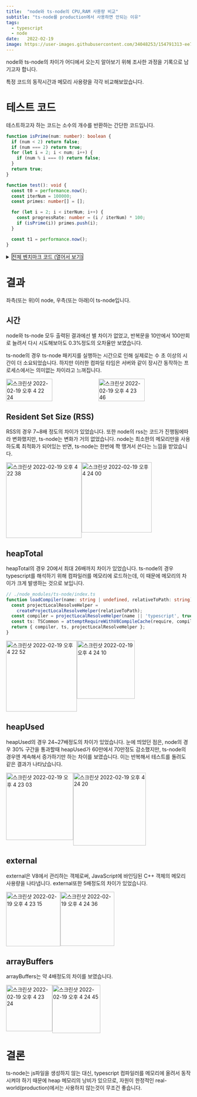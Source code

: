 ```yaml
---
title:  "node와 ts-node의 CPU,RAM 사용량 비교"
subtitle: "ts-node를 production에서 사용하면 안되는 이유"
tags:
  - typescript
  - node
date:   2022-02-19
image: https://user-images.githubusercontent.com/34048253/154791313-ee720cb4-16a0-4482-aa8a-f78815a84916.png
---
```

node와 ts-node의 차이가 어디에서 오는지 알아보기 위해 조사한 과정을 기록으로 남기고자 합니다.

특정 코드의 동작시간과 메모리 사용량을 각각 비교해보았습니다.

# 테스트 코드
테스트하고자 하는 코드는 소수의 개수를 반환하는 간단한 코드입니다.

```typescript
function isPrime(num: number): boolean {
  if (num < 2) return false;
  if (num === 2) return true;
  for (let i = 2; i < num; i++) {
    if (num % i === 0) return false;
  }
  return true;
}

function test(): void {
  const t0 = performance.now();
  const iterNum = 100000;
  const primes: number[] = [];

  for (let i = 2; i < iterNum; i++) {
    const progressRate: number = (i / iterNum) * 100;
    if (isPrime(i)) primes.push(i);
  }

  const t1 = performance.now();
}
```

<details>
<summary><span style="cursor: pointer; border-width: 0.1em; border-style: solid; border-color: black">전체 벤치마크 코드 (열어서 보기)</span></summary>

```typescript
interface MemoryUsage {
  rss: number;
  heapTotal: number;
  heapUsed: number;
  external: number;
  arrayBuffers: number;
}

function isPrime(num: number): boolean {
  if (num < 2) return false;
  if (num === 2) return true;
  for (let i = 2; i < num; i++) {
    if (num % i === 0) return false;
  }
  return true;
}

function printUsage(metrics: { progress: number; usage: MemoryUsage }[], key: string) {
  console.log(key);
  let prev: MemoryUsage = metrics[0].usage;
  metrics.forEach((curr) => {
    const { progress, usage } = curr;
    console.log(`[${progress.toString().padStart(3, '0')}%]${usage[key]}(${usage[key] - prev[key] >= 0 ? '+' : ''}${usage[key] - prev[key]})`);
    prev = curr.usage;
  });
  console.log('\n');
}

function test(): void {
  const t0 = performance.now();

  let progress: number = 0;
  const iterNum = 100000;
  const primes: number[] = [];
  const metrics: { progress: number, usage: MemoryUsage }[] = [];
  for (let i = 2; i < iterNum; i++) {
    const progressRate: number = (i / iterNum) * 100;
    if (progress <= progressRate) {
      metrics.push({ progress, usage: process.memoryUsage() });
      progress += 10;
    }
    if (isPrime(i)) primes.push(i);
  }
  metrics.push({ progress, usage: process.memoryUsage() });
  const t1 = performance.now();

  console.log('=============================');
  console.log(`소수는 ${primes.length}개 입니다.`);
  console.log((t1 - t0) + 'ms 걸렸습니다.');
  console.log('=============================');

  printUsage(metrics, 'rss');
  printUsage(metrics, 'heapTotal');
  printUsage(metrics, 'heapUsed');
  printUsage(metrics, 'external');
  printUsage(metrics, 'arrayBuffers');
}

test();
```
</details>

# 결과
좌측(또는 위)이 node, 우측(또는 아래)이 ts-node입니다.

## 시간
node와 ts-node 모두 출력된 결과에선 별 차이가 없었고, 반복문을 10만에서 100만회로 늘려서 다시 시도해보아도 0.3%정도의 오차율만 보였습니다.

ts-node의 경우 ts-node 패키지를 실행하는 시간으로 인해 실제로는 수 초 이상의 시간이 더 소요되었습니다. 하지만 이러한 컴파일 타임은 서버와 같이 장시간 동작하는 프로세스에서는 의미없는 차이라고 느껴집니다.

<div style="display: flex">
<img width="50%" alt="스크린샷 2022-02-19 오후 4 22 24" src="https://user-images.githubusercontent.com/34048253/154791289-9d567493-c04c-41ca-b21d-30361287f442.png">
<img width="50%" alt="스크린샷 2022-02-19 오후 4 23 46" src="https://user-images.githubusercontent.com/34048253/154791334-074cc7c0-d2d3-4e13-a414-468aa2035bad.png">
</div>

## Resident Set Size (RSS)
RSS의 경우 7~8배 정도의 차이가 있었습니다.
또한 node의 rss는 코드가 진행됨에따라 변화했지만, ts-node는 변화가 거의 없었습니다.
node는 최소한의 메모리만을 사용하도록 최적화가 되어있는 반면, ts-node는 한번에 쫙 땡겨서 쓴다는 느낌을 받았습니다.

<div style="display: flex">
<img width="206" alt="스크린샷 2022-02-19 오후 4 22 38" src="https://user-images.githubusercontent.com/34048253/154791298-784cbe7f-6f98-499f-be9e-ff2887b222f7.png">

<img width="191" alt="스크린샷 2022-02-19 오후 4 24 00" src="https://user-images.githubusercontent.com/34048253/154791343-f48a19c6-457a-4409-ac39-fae2bf0ef4bf.png">
</div>

## heapTotal

heapTotal의 경우 20에서 최대 26배까지 차이가 있었습니다. ts-node의 경우 typescript를 해석하기 위해 컴파일러를 메모리에 로드하는데, 이 때문에 메모리의 차이가 크게 발생하는 것으로 보입니다.

```typescript
// ./node_modules/ts-node/index.ts
function loadCompiler(name: string | undefined, relativeToPath: string) {
  const projectLocalResolveHelper =
    createProjectLocalResolveHelper(relativeToPath);
  const compiler = projectLocalResolveHelper(name || 'typescript', true);
  const ts: TSCommon = attemptRequireWithV8CompileCache(require, compiler);
  return { compiler, ts, projectLocalResolveHelper };
}
```

<div style="display: flex">
<img width="193" alt="스크린샷 2022-02-19 오후 4 22 52" src="https://user-images.githubusercontent.com/34048253/154791307-21a0e4d1-6ebd-417d-99ea-3735b68e6182.png">
<img width="158" alt="스크린샷 2022-02-19 오후 4 24 10" src="https://user-images.githubusercontent.com/34048253/154791349-1070f20d-840e-43e5-ad99-7214cb39e975.png">
</div>

## heapUsed

heapUsed의 경우 24~27배정도의 차이가 있었습니다.
눈에 띄었던 점은, node의 경우 30% 구간을 통과할때 heapUsed가 60만에서 70만정도 감소했지만, ts-node의 경우엔 계속해서 증가하기만 하는 차이를 보였습니다. 이는 반복해서 테스트를 돌려도 같은 결과가 나타났습니다.

<div style="display: flex">
<img width="183" alt="스크린샷 2022-02-19 오후 4 23 03" src="https://user-images.githubusercontent.com/34048253/154791313-ee720cb4-16a0-4482-aa8a-f78815a84916.png">
<img width="198" alt="스크린샷 2022-02-19 오후 4 24 20" src="https://user-images.githubusercontent.com/34048253/154791353-25cdd0d4-97c6-4c5c-89e1-d90b9f69cb61.png">
</div>

## external

external은 V8에서 관리하는 객체로써, JavaScript에 바인딩된 C++ 객체의 메모리 사용량을 나타냅니다.
external또한 5배정도의 차이가 있었습니다.

<div style="display: flex">
<img width="148" alt="스크린샷 2022-02-19 오후 4 23 15" src="https://user-images.githubusercontent.com/34048253/154791324-900cf6ff-6645-4bbe-bec2-9dad6ba7fcd9.png">
<img width="147" alt="스크린샷 2022-02-19 오후 4 24 36" src="https://user-images.githubusercontent.com/34048253/154791359-98f8a107-38a2-4c8d-9f5b-a68c94aaa84a.png">
</div>

## arrayBuffers

arrayBuffers는 약 4배정도의 차이를 보였습니다.

<div style="display: flex">
<img width="126" alt="스크린샷 2022-02-19 오후 4 23 24" src="https://user-images.githubusercontent.com/34048253/154791330-8fb6d0a1-88b3-4844-bccb-574370102aaa.png">
<img width="131" alt="스크린샷 2022-02-19 오후 4 24 45" src="https://user-images.githubusercontent.com/34048253/154791362-57389610-7c49-489f-b4cb-3a1cd4c72336.png">
</div>

# 결론
ts-node는 js파일을 생성하지 않는 대신, typescript 컴파일러를 메모리에 올려서 동작시켜야 하기 때문에 heap 메모리의 낭비가 있으므로, 자원이 한정적인 real-world(production)에서는 사용하지 않는것이 무조건 좋습니다.
